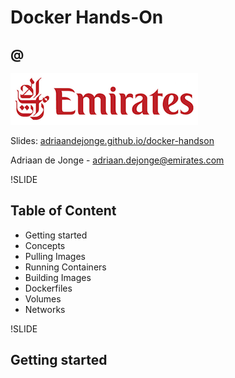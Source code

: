 # Docker Hands-On
## @  <!-- .element: style="margin: 50px 0px 0px 0px" -->

![Emirates Logo](img/emirates-medium.png) <!-- .element: style="margin: 50px 0px 80px 0px" class="noborder" -->

Slides: [adriaandejonge.github.io/docker-handson](http://adriaandejonge.github.io/docker-handson)

Adriaan de Jonge - [adriaan.dejonge@emirates.com](adriaan.dejonge@emirates.com)

!SLIDE

## Table of Content

 * Getting started
 * Concepts
 * Pulling Images
 * Running Containers
 * Building Images
 * Dockerfiles
 * Volumes
 * Networks

!SLIDE

## Getting started
